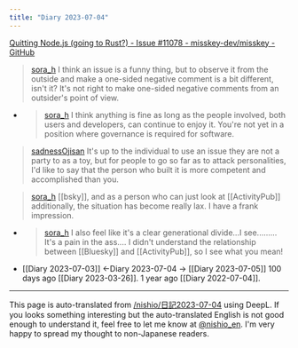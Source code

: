 ```yaml
---
title: "Diary 2023-07-04"
---
```



[Quitting Node.js (going to Rust?) - Issue #11078 - misskey-dev/misskey - GitHub](https://github.com/misskey-dev/misskey/issues/11078)
> [sora_h](https://twitter.com/sora_h/status/1675919113380843520) I think an issue is a funny thing, but to observe it from the outside and make a one-sided negative comment is a bit different, isn't it? It's not right to make one-sided negative comments from an outsider's point of view.
- > [sora_h](https://twitter.com/sora_h/status/1675923857474228225) I think anything is fine as long as the people involved, both users and developers, can continue to enjoy it. You're not yet in a position where governance is required for software.

> [sadnessOjisan](https://twitter.com/sadnessOjisan/status/1676043600097054720) It's up to the individual to use an issue they are not a party to as a toy, but for people to go so far as to attack personalities, I'd like to say that the person who built it is more competent and accomplished than you.


> [sora_h](https://twitter.com/sora_h/status/1675898346731634688) [[bsky]], and as a person who can just look at [[ActivityPub]] additionally, the situation has become really lax. I have a frank impression.
- > [sora_h](https://twitter.com/sora_h/status/1675898659618320384) I also feel like it's a clear generational divide...I see......... It's a pain in the ass....
I didn't understand the relationship between [[Bluesky]] and [[ActivityPub]], so I see what you mean!

- [[Diary 2023-07-03]] ←Diary 2023-07-04 → [[Diary 2023-07-05]]
100 days ago [[Diary 2023-03-26]].
1 year ago [[Diary 2022-07-04]].
---
This page is auto-translated from [/nishio/日記2023-07-04](https://scrapbox.io/nishio/日記2023-07-04) using DeepL. If you looks something interesting but the auto-translated English is not good enough to understand it, feel free to let me know at [@nishio_en](https://twitter.com/nishio_en). I'm very happy to spread my thought to non-Japanese readers.